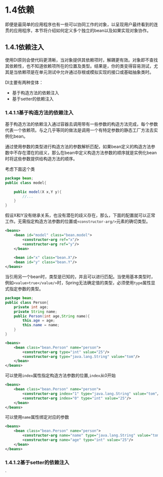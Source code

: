 # 1.4依赖

即便是最简单的应用程序也有一些可以协同工作的对象，以呈现用户最终看到的连贯的应用程序，本节将介绍如何定义多个独立的bean以及如果实现对象协作。

## 1.4.1依赖注入

使用DI原则会使代码更清晰，当对象提供其依赖项时，解耦更有效。对象即不查找其依赖性，也不知道依赖项所在的位置及类型。结果是，你的类变得容易测试，尤其是当依赖项是在单元测试中允许通过存根或模拟实现的接口或基础抽象类时。

DI主要有两种变体：

- 基于构造方法的依赖注入
- 基于setter的依赖注入

### 1.4.1.1基于构造方法的依赖注入

基于构造方法的依赖注入通过容器去调用带有一些参数的构造方法完成，每个参数代表一个依赖项。与之几乎等同的做法是调用一个有特定参数的静态工厂方法去实例化bean。

通过使用参数的类型进行构造方法的参数解析匹配，如果bean定义的构造方法参数中不存在潜在的歧义，那么在bean中定义构造方法参数的顺序就是实例化bean时将这些参数提供给构造方法的顺序。

考虑下面这个类

```java
package bean;
public class model{
    
    public model(X x,Y y){
        //...
    }
}
```

假设X和Y没有继承关系，也没有潜在的歧义存在，那么，下面的配置就可以正常工作。无需指定构造方法参数的位置或`<constructor-arg/>`元素的确切类型。

```xml
<beans>
	<bean id="model" class="bean.model">
    	<constructor-arg ref="x"/>
        <constructor-arg ref="y"/>
    </bean>
    
    <bean id="x" class="bean.X"/>
    <bean id="y" class="bean.Y"/>
</beans>
```

当引用另一个bean时，类型是已知的，并且可以进行匹配。当使用基本类型时，例如`<value>true</value/>`时，Spring无法确定值的类型，必须使用`type`属性显式指定参数的类型。

```java
package bean;
public class Person{
    private int age;
    private String name;
    public Person(int age,String name){
        this.age = age;
        this.name = name;
    }
}
```

```xml
<beans>
	<bean class="bean.Person" name="person">
    	<constructor-arg type="int" value="25"/>
        <constructor-arg type="java.lang.String" value="tom"/>
    </bean>
</beans>
```

可以使用`index`属性指定构造方法参数的位置,`index`从0开始

```xml
<beans>
	<bean class="bean.Person" name="person">
        <constructor-arg index="1" type="java.lang.String" value="tom"/>
    	<constructor-arg index="0" type="int" value="25"/>        
    </bean>
</beans>
```

可以使用`name`属性绑定对应的参数

```xml
<beans>
	<bean class="bean.Person" name="person">
        <constructor-arg name="name" type="java.lang.String" value="tom"/>
    	<constructor-arg name="age" type="int" value="25"/>        
    </bean>
</beans>
```

### 1.4.1.2基于setter的依赖注入

`